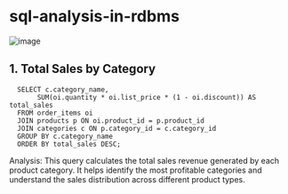 # sql-analysis-in-rdbms

![image](https://github.com/user-attachments/assets/eb690a7b-2d1e-4cbb-b582-f9b1fd712a39)

## 1. Total Sales by Category
      SELECT c.category_name, 
           SUM(oi.quantity * oi.list_price * (1 - oi.discount)) AS total_sales
      FROM order_items oi
      JOIN products p ON oi.product_id = p.product_id
      JOIN categories c ON p.category_id = c.category_id
      GROUP BY c.category_name
      ORDER BY total_sales DESC;
Analysis: This query calculates the total sales revenue generated by each product category. It helps identify the most profitable categories and understand the sales distribution across different product types.

